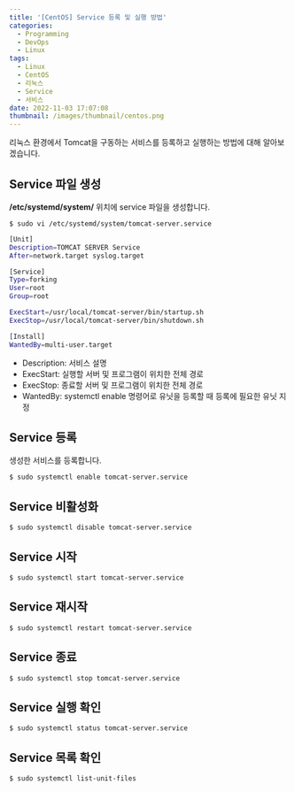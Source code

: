 ```yaml
---
title: '[CentOS] Service 등록 및 실행 방법'
categories:
  - Programming
  - DevOps
  - Linux
tags:
  - Linux
  - CentOS
  - 리눅스
  - Service
  - 서비스
date: 2022-11-03 17:07:08
thumbnail: /images/thumbnail/centos.png
---
```


리눅스 환경에서 Tomcat을 구동하는 서비스를 등록하고 실행하는 방법에 대해 알아보겠습니다.

## Service 파일 생성

**/etc/systemd/system/** 위치에 service 파일을 생성합니다.

```shell
$ sudo vi /etc/systemd/system/tomcat-server.service
```

```sh
[Unit]
Description=TOMCAT SERVER Service
After=network.target syslog.target

[Service]
Type=forking
User=root
Group=root

ExecStart=/usr/local/tomcat-server/bin/startup.sh
ExecStop=/usr/local/tomcat-server/bin/shutdown.sh

[Install]
WantedBy=multi-user.target
```

- Description: 서비스 설명
- ExecStart: 실행할 서버 및 프로그램이 위치한 전체 경로
- ExecStop: 종료할 서버 및 프로그램이 위치한 전체 경로
- WantedBy: systemctl enable 명령어로 유닛을 등록할 때 등록에 필요한 유닛 지정

## Service 등록

생성한 서비스를 등록합니다.

```shell
$ sudo systemctl enable tomcat-server.service
```

## Service 비활성화

```shell
$ sudo systemctl disable tomcat-server.service
```

## Service 시작

```shell
$ sudo systemctl start tomcat-server.service
```

## Service 재시작

```shell
$ sudo systemctl restart tomcat-server.service
```

## Service 종료

```shell
$ sudo systemctl stop tomcat-server.service
```

## Service 실행 확인

```shell
$ sudo systemctl status tomcat-server.service
```

## Service 목록 확인

```shell
$ sudo systemctl list-unit-files
```
